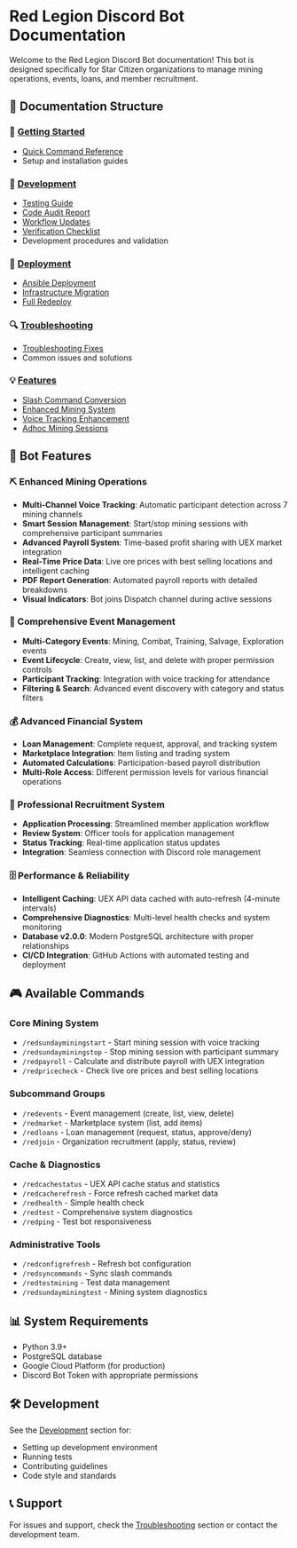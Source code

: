 # Red Legion Discord Bot Documentation

Welcome to the Red Legion Discord Bot documentation! This bot is designed specifically for Star Citizen organizations to manage mining operations, events, loans, and member recruitment.

## 📁 Documentation Structure

### 🚀 [Getting Started](./guides/)
- [Quick Command Reference](./guides/QUICK_COMMAND_REFERENCE.md)
- Setup and installation guides

### 🔧 [Development](./development/)
- [Testing Guide](./development/TESTING_GUIDE.md)
- [Code Audit Report](./development/CODE_AUDIT_REPORT.md)
- [Workflow Updates](./development/WORKFLOW_UPDATES.md)
- [Verification Checklist](./development/VERIFICATION_CHECKLIST.md)
- Development procedures and validation

### 🚢 [Deployment](./deployment/)
- [Ansible Deployment](./deployment/ansible-deployment.md)
- [Infrastructure Migration](./deployment/INFRASTRUCTURE_MIGRATION.md)
- [Full Redeploy](./deployment/FULL_REDEPLOY.md)

### 🔍 [Troubleshooting](./troubleshooting/)
- [Troubleshooting Fixes](./troubleshooting/TROUBLESHOOTING_FIXES.md)
- Common issues and solutions

### 💡 [Features](./features/)
- [Slash Command Conversion](./features/slash-command-conversion.md)
- [Enhanced Mining System](./features/ENHANCED_MINING_SYSTEM.md)
- [Voice Tracking Enhancement](./features/VOICE_TRACKING_ENHANCEMENT.md)
- [Adhoc Mining Sessions](./features/adhoc-mining-sessions.md)

## 🤖 Bot Features

### ⛏️ Enhanced Mining Operations
- **Multi-Channel Voice Tracking**: Automatic participant detection across 7 mining channels
- **Smart Session Management**: Start/stop mining sessions with comprehensive participant summaries
- **Advanced Payroll System**: Time-based profit sharing with UEX market integration
- **Real-Time Price Data**: Live ore prices with best selling locations and intelligent caching
- **PDF Report Generation**: Automated payroll reports with detailed breakdowns
- **Visual Indicators**: Bot joins Dispatch channel during active sessions

### 📅 Comprehensive Event Management
- **Multi-Category Events**: Mining, Combat, Training, Salvage, Exploration events
- **Event Lifecycle**: Create, view, list, and delete with proper permission controls
- **Participant Tracking**: Integration with voice tracking for attendance
- **Filtering & Search**: Advanced event discovery with category and status filters

### 💰 Advanced Financial System
- **Loan Management**: Complete request, approval, and tracking system
- **Marketplace Integration**: Item listing and trading system
- **Automated Calculations**: Participation-based payroll distribution
- **Multi-Role Access**: Different permission levels for various financial operations

### 👥 Professional Recruitment System
- **Application Processing**: Streamlined member application workflow
- **Review System**: Officer tools for application management
- **Status Tracking**: Real-time application status updates
- **Integration**: Seamless connection with Discord role management

### 🗄️ Performance & Reliability
- **Intelligent Caching**: UEX API data cached with auto-refresh (4-minute intervals)
- **Comprehensive Diagnostics**: Multi-level health checks and system monitoring
- **Database v2.0.0**: Modern PostgreSQL architecture with proper relationships
- **CI/CD Integration**: GitHub Actions with automated testing and deployment

## 🎮 Available Commands

### Core Mining System
- `/redsundayminingstart` - Start mining session with voice tracking
- `/redsundayminingstop` - Stop mining session with participant summary
- `/redpayroll` - Calculate and distribute payroll with UEX integration
- `/redpricecheck` - Check live ore prices and best selling locations

### Subcommand Groups
- `/redevents` - Event management (create, list, view, delete)
- `/redmarket` - Marketplace system (list, add items)
- `/redloans` - Loan management (request, status, approve/deny)
- `/redjoin` - Organization recruitment (apply, status, review)

### Cache & Diagnostics
- `/redcachestatus` - UEX API cache status and statistics
- `/redcacherefresh` - Force refresh cached market data
- `/redhealth` - Simple health check
- `/redtest` - Comprehensive system diagnostics
- `/redping` - Test bot responsiveness

### Administrative Tools
- `/redconfigrefresh` - Refresh bot configuration
- `/redsyncommands` - Sync slash commands
- `/redtestmining` - Test data management
- `/redsundayminingtest` - Mining system diagnostics

## 📊 System Requirements

- Python 3.9+
- PostgreSQL database
- Google Cloud Platform (for production)
- Discord Bot Token with appropriate permissions

## 🛠️ Development

See the [Development](./development/) section for:
- Setting up development environment
- Running tests
- Contributing guidelines
- Code style and standards

## 📞 Support

For issues and support, check the [Troubleshooting](./troubleshooting/) section or contact the development team.